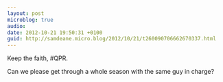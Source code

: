 ```yaml
---
layout: post
microblog: true
audio: 
date: 2012-10-21 19:50:31 +0100
guid: http://samdeane.micro.blog/2012/10/21/t260090706662670337.html
---
```

Keep the faith, #QPR.

Can we please get through a whole season with the same guy in charge?
